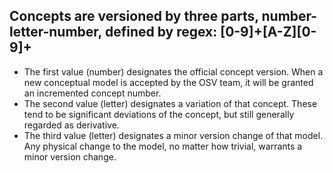 ## Concepts are versioned by three parts, number-letter-number, defined by regex: [0-9]+[A-Z][0-9]+

* The first value (number) designates the official concept version.  When a new conceptual model is accepted by the OSV team, it will be granted an incremented concept number.
* The second value (letter) designates a variation of that concept.  These tend to be significant deviations of the concept, but still generally regarded as derivative.
* The third value (letter) designates a minor version change of that model.  Any physical change to the model, no matter how trivial, warrants a minor version change.
